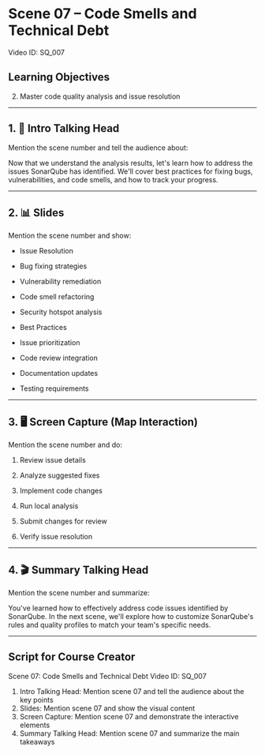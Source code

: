 # Scene 07 – Code Smells and Technical Debt
Video ID: SQ_007

## Learning Objectives
2. Master code quality analysis and issue resolution

---

## 1. 🎥 Intro Talking Head
Mention the scene number and tell the audience about:

Now that we understand the analysis results, let's learn how to address the issues SonarQube has identified. We'll cover best practices for fixing bugs, vulnerabilities, and code smells, and how to track your progress.

---

## 2. 📊 Slides
Mention the scene number and show:

- Issue Resolution

- Bug fixing strategies

- Vulnerability remediation

- Code smell refactoring

- Security hotspot analysis

- Best Practices

- Issue prioritization

- Code review integration

- Documentation updates

- Testing requirements

---

## 3. 🖥️ Screen Capture (Map Interaction)
Mention the scene number and do:

1. Review issue details

2. Analyze suggested fixes

3. Implement code changes

4. Run local analysis

5. Submit changes for review

6. Verify issue resolution

---

## 4. 🎬 Summary Talking Head
Mention the scene number and summarize:

You've learned how to effectively address code issues identified by SonarQube. In the next scene, we'll explore how to customize SonarQube's rules and quality profiles to match your team's specific needs.

---

## Script for Course Creator
Scene 07: Code Smells and Technical Debt
Video ID: SQ_007

1. Intro Talking Head: Mention scene 07 and tell the audience about the key points
2. Slides: Mention scene 07 and show the visual content
3. Screen Capture: Mention scene 07 and demonstrate the interactive elements
4. Summary Talking Head: Mention scene 07 and summarize the main takeaways
